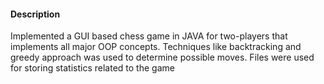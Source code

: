 #### Description 
Implemented a GUI based chess game in JAVA for two-players that implements all major OOP concepts. Techniques like backtracking and greedy approach was used to determine possible moves. Files were used for storing statistics related to the game